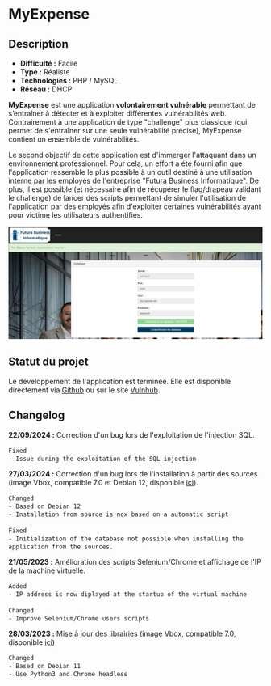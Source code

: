 # MyExpense

## Description

* **Difficulté :** Facile
* **Type :** Réaliste
* **Technologies :** PHP / MySQL
* **Réseau :** DHCP

**MyExpense** est une application **volontairement vulnérable** permettant de s’entraîner à détecter et à exploiter différentes vulnérabilités web. Contrairement à une application de type "challenge" plus classique (qui permet de s'entraîner sur une seule vulnérabilité précise), MyExpense contient un ensemble de vulnérabilités.

Le second objectif de cette application est d'immerger l'attaquant dans un environnement professionnel. Pour cela, un effort a été fourni afin que l'application ressemble le plus possible à un outil destiné à une utilisation interne par les employés de l'entreprise "Futura Business Informatique". De plus, il est possible (et nécessaire afin de récupérer le flag/drapeau validant le challenge) de lancer des scripts permettant de simuler l'utilisation de l'application par des employés afin d'exploiter certaines vulnérabilités ayant pour victime les utilisateurs authentifiés.

![](<../.gitbook/assets/image (159).png>)

## Statut du projet

Le développement de l'application est terminée. Elle est disponible directement via [Github](https://github.com/Sharpforce/MyExpense) ou sur le site [Vulnhub](https://www.vulnhub.com/entry/myexpense-1,405/).

## Changelog

**22/09/2024 :** Correction d'un bug lors de l'exploitation de l'injection SQL.

```
Fixed
- Issue during the exploitation of the SQL injection
```

**27/03/2024 :** Correction d'un bug lors de l'installation à partir des sources (image Vbox, compatible 7.0 et Debian 12, disponible [ici](https://www.mediafire.com/file/e1hjy5orlpd87au/My\_Expense\_Vulnerable\_Web\_Application\_-\_1.3.ova/file)).

```
Changed
- Based on Debian 12
- Installation from source is nox based on a automatic script

Fixed
- Initialization of the database not possible when installing the application from the sources.
```

**21/05/2023 :** Amélioration des scripts Selenium/Chrome et affichage de l'IP de la machine virtuelle.

```
Added
- IP address is now diplayed at the startup of the virtual machine

Changed
- Improve Selenium/Chrome users scripts
```

**28/03/2023 :** Mise à jour des librairies (image Vbox, compatible 7.0, disponible [ici](https://www.mediafire.com/file/smscycfha2qb3u1/My\_Expense\_Vulnerable\_Web\_Application\_%28Debian11%29.ova/file))

```
Changed
- Based on Debian 11
- Use Python3 and Chrome headless
```
